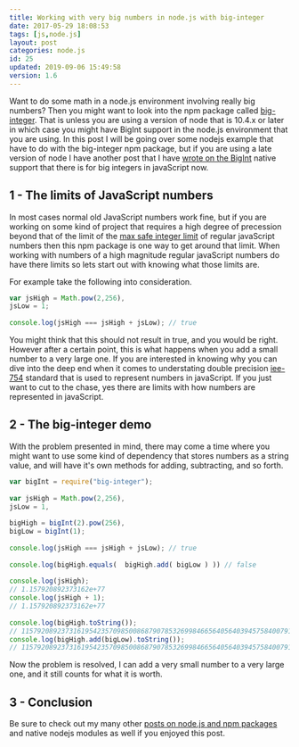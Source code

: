 ```yaml
---
title: Working with very big numbers in node.js with big-integer
date: 2017-05-29 18:08:53
tags: [js,node.js]
layout: post
categories: node.js
id: 25
updated: 2019-09-06 15:49:58
version: 1.6
---
```


Want to do some math in a node.js environment involving really big numbers? Then you might want to look into the npm package called [big-integer](https://www.npmjs.com/package/big-integer). That is unless you are using a version of node that is 10.4.x or later in which case you might have BigInt support in the node.js environment that you are using. In this post I will be going over some nodejs example that have to do with the big-integer npm package, but if you are using a late version of node I have another post that I have [wrote on the BigInt](/2019/09/06/js-bigint/) native support that there is for big integers in javaScript now.

<!-- more -->

## 1 - The limits of JavaScript numbers

In most cases normal old JavaScript numbers work fine, but if you are working on some kind of project that requires a high degree of precession beyond that of the limit of the [max safe integer limit](https://developer.mozilla.org/en-US/docs/Web/JavaScript/Reference/Global_Objects/Number/MAX_SAFE_INTEGER) of regular javaScript numbers then this npm package is one way to get around that limit. When working with numbers of a high magnitude regular javaScript numbers do have there limits so lets start out with knowing what those limits are.

For example take the following into consideration.

```js
var jsHigh = Math.pow(2,256),
jsLow = 1;
 
console.log(jsHigh === jsHigh + jsLow); // true
```

You might think that this should not result in true, and you would be right. However after a certain point, this is what happens when you add a small number to a very large one. If you are interested in knowing why you can dive into the deep end when it comes to understating double precision [iee-754](https://en.wikipedia.org/wiki/IEEE_floating_point) standard that is used to represent numbers in javaScript. If you just want to cut to the chase, yes there are limits with how numbers are represented in javaScript.

## 2 - The big-integer demo

With the problem presented in mind, there may come a time where you might want to use some kind of dependency that stores numbers as a string value, and will have it's own methods for adding, subtracting, and so forth.

```js
var bigInt = require("big-integer");
 
var jsHigh = Math.pow(2,256),
jsLow = 1,
 
bigHigh = bigInt(2).pow(256),
bigLow = bigInt(1);
 
console.log(jsHigh === jsHigh + jsLow); // true
 
console.log(bigHigh.equals(  bigHigh.add( bigLow ) )) // false
 
console.log(jsHigh);
// 1.157920892373162e+77
console.log(jsHigh + 1);
// 1.157920892373162e+77
 
console.log(bigHigh.toString());
// 115792089237316195423570985008687907853269984665640564039457584007913129639936
console.log(bigHigh.add(bigLow).toString());
// 115792089237316195423570985008687907853269984665640564039457584007913129639937
```

Now the problem is resolved, I can add a very small number to a very large one, and it still counts for what it is worth.

## 3 - Conclusion

Be sure to check out my many other [posts on node.js and npm packages](/categories/node-js/) and native nodejs modules as well if you enjoyed this post.

<!--

## Max Safe Integer

```js
var maxSafe = 9007199254740991,
notSafe = maxSafe + 1;
 
console.log(maxSafe === maxSafe + 1); // false
 
console.log(notSafe === notSafe + 1); // true
```

# The hello world project

```js
var bigInt = require("big-integer");

// plain old JavaScript number
console.log(Math.pow(2,128));
 // 3.402823669209385e+38

// JavaScript number to big int
console.log( bigInt( Math.pow(2,128) ).toString());
// 340282366920938500000000000000000000000

// big int
console.log( bigInt(2).pow(128).toString() );
// 340282366920938463463374607431768211456
```

-->

